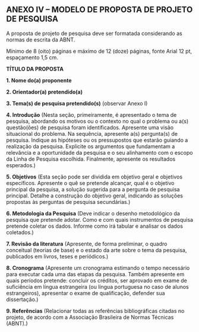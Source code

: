 ## ANEXO IV – MODELO DE PROPOSTA DE PROJETO DE PESQUISA

A proposta de projeto de pesquisa deve ser formatada considerando as normas de escrita da ABNT.

Mínimo de 8 (oito) páginas e máximo de 12 (doze) páginas, fonte Arial 12 pt, espaçamento 1,5 cm.

**TÍTULO DA PROPOSTA**

**1. Nome do(a) proponente**

**2. Orientador(a) pretendido(a)**

**3. Tema(s) de pesquisa pretendido(s)** (observar Anexo I)

**4. Introdução** (Nesta seção, primeiramente, é apresentado o tema de pesquisa, abordando os motivos ou o contexto no qual o problema ou a(s) questão(ões) de pesquisa foram identificados. Apresente uma visão situacional do problema. Na sequência, apresente a(s) pergunta(s) de pesquisa. Indique as hipóteses ou os pressupostos que estarão guiando a realização da pesquisa. Explicite os argumentos que fundamentam a relevância e a oportunidade da pesquisa e o seu alinhamento com o escopo da Linha de Pesquisa escolhida. Finalmente, apresente os resultados esperados.)

**5. Objetivos** (Esta seção pode ser dividida em objetivo geral e objetivos específicos. Apresente o quê se pretende alcançar, qual é o objetivo principal da pesquisa, a solução sugerida para a pergunta de pesquisa principal. Detalhe a construção do objetivo geral, indicando as soluções propostas às perguntas de pesquisa secundárias.)

**6. Metodologia da Pesquisa** (Deve indicar o desenho metodológico da pesquisa que pretende adotar. Como e com quais instrumentos de pesquisa pretende coletar os dados. Informe como irá tabular e analisar os dados coletados.)

**7. Revisão da literatura** (Apresente, de forma preliminar, o quadro conceitual (teorias de base) e o estado da arte sobre o tema da pesquisa, publicados em livros, teses e periódicos.)

**8. Cronograma** (Apresente um cronograma estimando o tempo necessário para executar cada uma das etapas da pesquisa. Também apresente em quais períodos pretende: concluir os créditos, ser aprovado em exame de suficiência em língua estrangeira (ou língua portuguesa no caso de alunos estrangeiros), apresentar o exame de qualificação, defender sua dissertação.)

**9. Referências** (Relacionar todas as referências bibliográficas citadas no projeto, de acordo com a Associação Brasileira de Normas Técnicas (ABNT).)